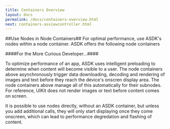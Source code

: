 ```yaml
---
title: Containers Overview
layout: docs
permalink: /docs/containers-overview.html
next: containers-asviewcontroller.html
---
```


##Use Nodes in Node Containers##
For optimal performance, use ASDK's nodes within a node container. ASDK offers the following node containers

####For the More Curious Developer...####

To optimize performance of an app, ASDK uses intelligent preloading to determine when content will become visible to a user. The node containers above asynchronously trigger data downloading, decoding and rendering of images and text before they reach the device's onscren display area. The node containers above manage all of this automatically for their subnodes.  For reference, UIKit does not render images or text before content comes on screen. 

It is possible to use nodes directly, without an ASDK container, but unless you add additional calls, they will only start displaying once they come onscreen, which can lead to performance degredation and flashing of content. 
